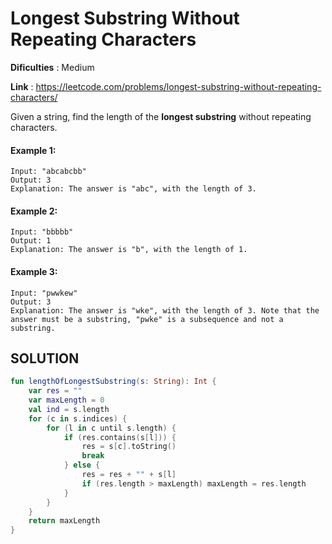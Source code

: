 # Longest Substring Without Repeating Characters

__Dificulties__ : Medium

__Link__ : https://leetcode.com/problems/longest-substring-without-repeating-characters/

Given a string, find the length of the __longest substring__ without repeating characters.

#### Example 1:

```
Input: "abcabcbb"
Output: 3 
Explanation: The answer is "abc", with the length of 3. 
```

#### Example 2:

```
Input: "bbbbb"
Output: 1
Explanation: The answer is "b", with the length of 1. 
```

#### Example 3:

```
Input: "pwwkew"
Output: 3
Explanation: The answer is "wke", with the length of 3. Note that the answer must be a substring, "pwke" is a subsequence and not a substring.
```


## SOLUTION

```kotlin
fun lengthOfLongestSubstring(s: String): Int {
    var res = ""
    var maxLength = 0
    val ind = s.length
    for (c in s.indices) {
        for (l in c until s.length) {
            if (res.contains(s[l])) {
                res = s[c].toString()
                break
            } else {
                res = res + "" + s[l]
                if (res.length > maxLength) maxLength = res.length
            }
        }
    }
    return maxLength
}
```
